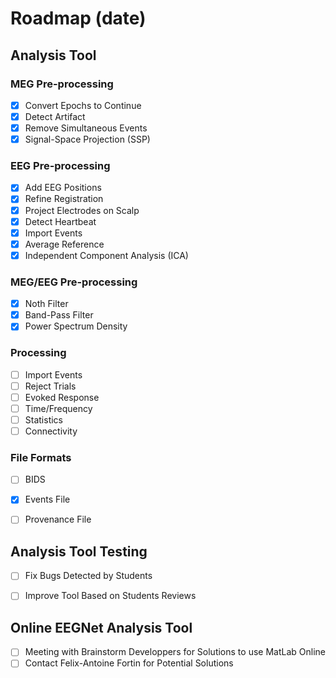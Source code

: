 # Roadmap (date)

## Analysis Tool
### MEG Pre-processing
- [x] Convert Epochs to Continue
- [x] Detect Artifact
- [x] Remove Simultaneous Events
- [x] Signal-Space Projection (SSP)

### EEG Pre-processing
- [x] Add EEG Positions
- [x] Refine Registration
- [x] Project Electrodes on Scalp
- [x] Detect Heartbeat
- [x] Import Events
- [x] Average Reference
- [x] Independent Component Analysis (ICA)

### MEG/EEG Pre-processing
- [x] Noth Filter
- [x] Band-Pass Filter
- [x] Power Spectrum Density

### Processing
- [ ] Import Events
- [ ] Reject Trials
- [ ] Evoked Response
- [ ] Time/Frequency
- [ ] Statistics
- [ ] Connectivity

### File Formats
- [ ] BIDS
- [x] Events File
- [ ] Provenance File


## Analysis Tool Testing
- [ ] Fix Bugs Detected by Students
- [ ] Improve Tool Based on Students Reviews


## Online EEGNet Analysis Tool
- [ ] Meeting with Brainstorm Developpers for Solutions to use MatLab Online
- [ ] Contact Felix-Antoine Fortin for Potential Solutions
